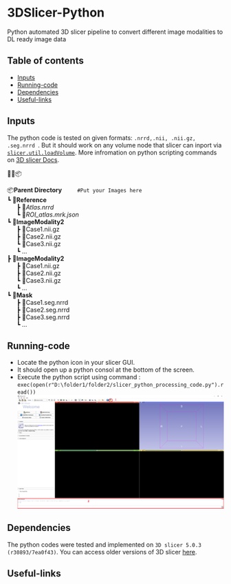 # 3DSlicer-Python
Python automated 3D slicer pipeline to convert different image modalities to DL ready image data


## Table of contents

* [Inputs](#inputs)
* [Running-code](#run-code)
* [Dependencies](#dependencies)
* [Useful-links](#links)

## Inputs
The python code is tested on given formats: ```.nrrd,.nii, .nii.gz, .seg.nrrd ```. But it should work on any volume node that slicer can inport via [```slicer.util.loadVolume```](https://slicer.readthedocs.io/en/v4.11/developer_guide/slicer.html?highlight=util.loadVolume#slicer.util.loadVolume). More infromation on python scripting commands on [3D slicer Docs](https://slicer.readthedocs.io/en/v4.11/index.html). 

📂📜📦 

📦**Parent Directory**          &emsp; &emsp;```#Put your Images here```  
  ┗ 📂**Reference**  
&ensp; &ensp;    ┣ 📜*Atlas.nrrd*  
&ensp; &ensp;    ┗ 📜*ROI_atlas.mrk.json*  
  ┗ 📂**ImageModality2**  
  &ensp; &ensp;    ┣ 📜Case1.nii.gz  
  &ensp; &ensp;    ┣ 📜Case2.nii.gz   
  &ensp; &ensp;    ┗ 📜Case3.nii.gz  
  &ensp; &ensp;    ┗ ...  
  ┣ 📂**ImageModality2**  
  &ensp; &ensp;    ┣ 📜Case1.nii.gz  
  &ensp; &ensp;    ┣ 📜Case2.nii.gz   
  &ensp; &ensp;    ┗ 📜Case3.nii.gz  
  &ensp; &ensp;    ┗ ...    
  ┗ 📂**Mask**  
  &ensp; &ensp;    ┣ 📜Case1.seg.nrrd  
  &ensp; &ensp;    ┣ 📜Case2.seg.nrrd   
  &ensp; &ensp;    ┣ 📜Case3.seg.nrrd  
  &ensp; &ensp;    ┗ ...   
## Running-code
- Locate the python icon in your slicer GUI.
- It should open up a python consol at the bottom of the screen.
- Execute the python script using command : ``` exec(open(r"D:\folder1/folder2/slicer_python_processing_code.py").read()) ```
![Image1](Documentation/step1.png)


## Dependencies
The python codes were tested and implemented on ```3D slicer 5.0.3 (r30893/7ea0f43)```. You can access older versions of 3D slicer [here](https://slicer-packages.kitware.com/#collection/5f4474d0e1d8c75dfc70547e/folder/5f4474d0e1d8c75dfc705482).

## Useful-links


